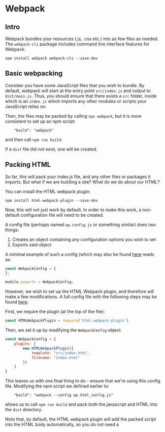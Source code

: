 # Webpack

## Intro

Webpack bundles your resources (.js, .css etc.) into as few files as needed.
The `webpack-cli` package includes command line interface features for Webpack.

```
npm install webpack webpack-cli --save-dev
```

## Basic webpacking

Consider you have some JavaScript files that you wish to bundle.
By default, webpack will start at the entry point `src/index.js` and output to `dist/main.js`.
Thus, you should ensure that there exists a `src` folder, inside which is an `index.js` which imports any other modules or scripts your JavaScript relies on.

Then, the files may be packed by calling `npx webpack`, but it is more consistent to set up an npm script:
```
    "build": "webpack"
```
and then call `npm run build`.

If a `dist` file did not exist, one will be created.

## Packing HTML

So far, this will pack your index.js file, and any other files or packages it imports.
But what if we are building a site? What do we do about our HTML?

You can install the HTML webpack plugin:
```
npm install html-webpack-plugin --save-dev
```

Now, this will not just work by default.
In order to make this work, a non-default configuration file will need to be created.

A config file (perhaps named `wp.config.js` or something similar) does two things:
1. Creates an object containing any configuration options you wish to set
2. Exports said object

A minimal example of such a config (which may also be found [here](https://github.com/OneSlightWeirdo/npm-notes/blob/master/webpack-demo/wp.base_config.js) reads as:

```js
const WebpackConfig = {
};

module.exports = WebpackConfig;
```

However, we wish to set up the HTML Webpack plugin, and therefore will make a few modifications.
A full config file with the following steps may be found [here](https://github.com/OneSlightWeirdo/npm-notes/blob/master/webpack-demo/wp.html_config.js).

First, we require the plugin (at the top of the file):
```js
const HTMLWebpackPlugin = require('html-webpack-plugin')
```

Then, we set it up by modifying the `WebpackConfig` object.

```js
const WebpackConfig = {
    plugins: [
        new HTMLWebpackPlugin({
            template: "src/index.html",
            filename: "index.html"
        })
    ]
}
```
This leaves us with one final thing to do - ensure that we're using this config file.
Modifying the npm script we defined earlier to:
```
    "build": "webpack --config wp.html_config.js"
```
allows us to call `npm run build` and pack both the javascript and HTML into the `dist` directory.

Note that, by default, the HTML webpack plugin will add the packed script into the HTML body automatically, so you do not need a <script> tag for it in your input HTML, and changes to its output name or other parts of the stack flow should not lead to 404s.

## Webpack dev server

Webpack also comes with a handy tool that creates a hot development server.

```
npm install webpack-dev-server --save-dev
```

With this in place, we need only add the npm script:
```
    "dev": "webpack-dev-server --config wp.html_config.js --mode development"
```
and then run it, and a server will spawn at localhost:8080 which will automatically update whenever the source code is modified.
See [npm scripts and arguments](https://github.com/JR-Mitchell/npm-notes/blob/master/notes/npm%20arguments.md) for an in-detail on command arguments using this script as an example.
